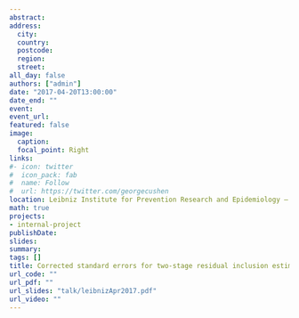 ```yaml
---
abstract: 
address:
  city: 
  country: 
  postcode: 
  region: 
  street: 
all_day: false
authors: ["admin"]
date: "2017-04-20T13:00:00"
date_end: ""
event: 
event_url: 
featured: false
image:
  caption: 
  focal_point: Right
links:
#- icon: twitter
#  icon_pack: fab
#  name: Follow
#  url: https://twitter.com/georgecushen
location: Leibniz Institute for Prevention Research and Epidemiology – BIPS, Bremen, Germany
math: true
projects:
- internal-project
publishDate: 
slides: 
summary: 
tags: []
title: Corrected standard errors for two-stage residual inclusion estimators and a Stata package for MR-Egger regression type analyses
url_code: ""
url_pdf: ""
url_slides: "talk/leibnizApr2017.pdf"
url_video: ""
---
```


